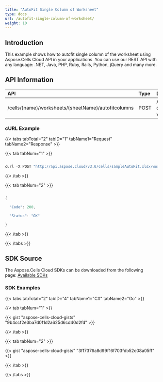 ```yaml
---
title: "AutoFit Single Column of Worksheet"
type: docs
url: /autofit-single-column-of-worksheet/
weight: 10
---
```


## **Introduction**
This example shows how to autofit single column of the worksheet using Aspose.Cells Cloud API in your applications. You can use our REST API with any language: .NET, Java, PHP, Ruby, Rails, Python, jQuery and many more.
## **API Information**

|**API**|**Type**|**Description**|**Resource Link**|
| :- | :- | :- | :- |
|/cells/{name}/worksheets/{sheetName}/autofitcolumns|POST|Autofit columns in worksheet|[PostAutofitWorksheetColumns](https://apireference.aspose.cloud/cells/#/Worksheets/PostAutofitWorksheetColumns)|
### **cURL Example**
{{< tabs tabTotal="2" tabID="1" tabName1="Request" tabName2="Response" >}}

{{< tab tabNum="1" >}}

```java

curl -X POST "http://api.aspose.cloud/v3.0/cells/sampleAutoFit.xlsx/worksheets/Sheet1/autofitcolumns?lastColumn=2&firstColumn=2" -d '{"AutoFitMergedCells" : true, "IgnoreHidden" : true, "OnlyAuto" : true}' -H "Content-Type: application/json" -H "Accept: application/json"

```

{{< /tab >}}

{{< tab tabNum="2" >}}

```java

{

  "Code": 200,

  "Status": "OK"

}

```

{{< /tab >}}

{{< /tabs >}}
## **SDK Source**
The Aspose.Cells Cloud SDKs can be downloaded from the following page: [Available SDKs](/cells/available-sdks/)
### **SDK Examples**


{{< tabs tabTotal="2" tabID="4" tabName1="C#" tabName2="Go" >}}

{{< tab tabNum="1" >}}

{{< gist "aspose-cells-cloud-gists" "9b4ccf2e3ba7d0f1d2a625d6cd40d2fd" >}}

{{< /tab >}}

{{< tab tabNum="2" >}}

{{< gist "aspose-cells-cloud-gists" "3f17376a8d99f16f703fdb52c08a05ff" >}}

{{< /tab >}}

{{< /tabs >}}




